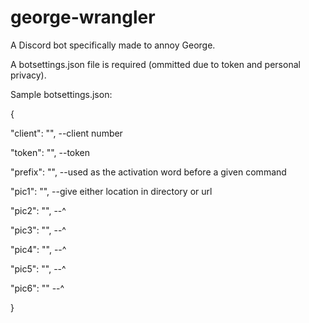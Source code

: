# george-wrangler
A Discord bot specifically made to annoy George.



A botsettings.json file is required (ommitted due to token and personal privacy).


Sample botsettings.json:

{

"client": "",  --client number

"token": "",   --token

"prefix": "",  --used as the activation word before a given command

"pic1": "",    --give either location in directory or url

"pic2": "",    --^

"pic3": "",    --^

"pic4": "",    --^

"pic5": "",    --^

"pic6": ""     --^

}
